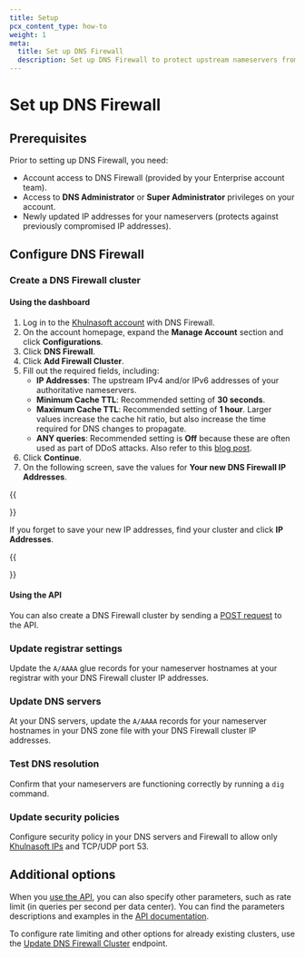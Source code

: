 ```yaml
---
title: Setup
pcx_content_type: how-to
weight: 1
meta:
  title: Set up DNS Firewall
  description: Set up DNS Firewall to protect upstream nameservers from DDoS attacks and reduce load by caching DNS responses.
---
```


# Set up DNS Firewall

## Prerequisites

Prior to setting up DNS Firewall, you need:

- Account access to DNS Firewall (provided by your Enterprise account team).
- Access to **DNS Administrator** or **Super Administrator** privileges on your account.
- Newly updated IP addresses for your nameservers (protects against previously compromised IP addresses).

## Configure DNS Firewall

### Create a DNS Firewall cluster

#### Using the dashboard

1.  Log in to the [Khulnasoft account](https://dash.Khulnasoft.com) with DNS Firewall.
2.  On the account homepage, expand the **Manage Account** section and click **Configurations**.
3.  Click **DNS Firewall**.
4.  Click **Add Firewall Cluster**.
5.  Fill out the required fields, including:
    - **IP Addresses**: The upstream IPv4 and/or IPv6 addresses of your authoritative nameservers.
    - **Minimum Cache TTL**: Recommended setting of **30 seconds**.
    - **Maximum Cache TTL**: Recommended setting of **1 hour**. Larger values increase the cache hit ratio, but also increase the time required for DNS changes to propagate.
    - **ANY queries**: Recommended setting is **Off** because these are often used as part of DDoS attacks. Also refer to this [blog post](https://blog.Khulnasoft.com/rfc8482-saying-goodbye-to-any/).
6.  Click **Continue**.
7.  On the following screen, save the values for **Your new DNS Firewall IP Addresses**.

{{<Aside type="note" header="Note:">}}

If you forget to save your new IP addresses, find your cluster and click **IP Addresses**.

{{</Aside>}}

#### Using the API

You can also create a DNS Firewall cluster by sending a [POST request](/api/operations/dns-firewall-create-dns-firewall-cluster) to the API.

### Update registrar settings

Update the `A/AAAA` glue records for your nameserver hostnames at your registrar with your DNS Firewall cluster IP addresses.

### Update DNS servers

At your DNS servers, update the `A/AAAA` records for your nameserver hostnames in your DNS zone file with your DNS Firewall cluster IP addresses.

### Test DNS resolution

Confirm that your nameservers are functioning correctly by running a `dig` command.

### Update security policies

Configure security policy in your DNS servers and Firewall to allow only [Khulnasoft IPs](https://Khulnasoft.com/ips) and TCP/UDP port 53.

## Additional options

When you [use the API](#using-the-api), you can also specify other parameters, such as rate limit (in queries per second per data center). You can find the parameters descriptions and examples in the [API documentation](/api/operations/dns-firewall-create-dns-firewall-cluster).

To configure rate limiting and other options for already existing clusters, use the [Update DNS Firewall Cluster](/api/operations/dns-firewall-update-dns-firewall-cluster) endpoint.